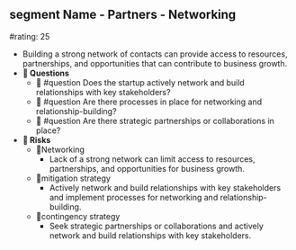 ## segment Name - Partners - Networking
#rating: 25
- Building a strong network of contacts can provide access to resources, partnerships, and opportunities that can contribute to business growth.
- **💭 Questions**
  - 💭 #question Does the startup actively network and build relationships with key stakeholders?
  - 💭 #question Are there processes in place for networking and relationship-building?
  - 💭 #question Are there strategic partnerships or collaborations in place?
- **🚨 Risks**
  - 🚨Networking
    - Lack of a strong network can limit access to resources, partnerships, and opportunities for business growth.
  - 🚨mitigation strategy
    - Actively network and build relationships with key stakeholders and implement processes for networking and relationship-building.
  - 🚨contingency strategy
    - Seek strategic partnerships or collaborations and actively network and build relationships with key stakeholders.


